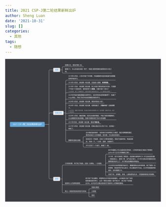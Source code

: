 ```yaml
---
title: 2021 CSP-J第二轮结果新鲜出炉
author: Sheng Luan
date: '2021-10-31'
slug: []
categories:
  - 其他
tags:
  - 随想
---
```


![alt text](images/2021cspj.png "2021cspj")
